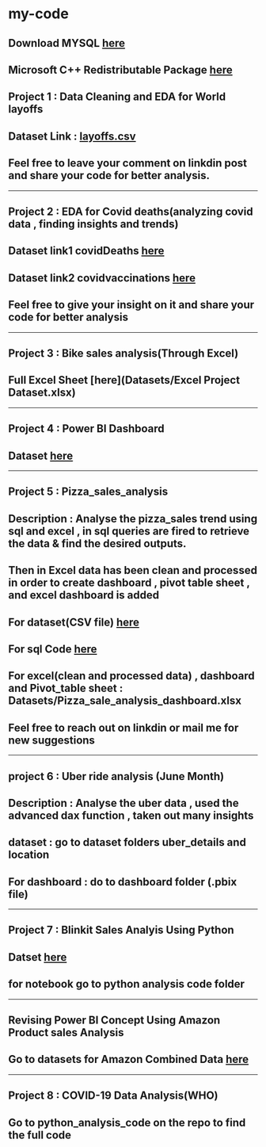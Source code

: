 # my-code
## Download MYSQL [here](https://dev.mysql.com/downloads/installer/)
## Microsoft C++ Redistributable Package [here](https://www.techspot.com/downloads/6776-visual-c-redistributable-package.html#google_vignette)
## Project 1 : Data Cleaning and EDA for World layoffs
## Dataset Link : [layoffs.csv](https://github.com/user-attachments/files/19112221/layoffs.csv)
## Feel free to leave your comment on linkdin post and share your code for better analysis.
-------------------------------------------------------------------------------------------------------------------------------------------------------------------------------
## Project 2 : EDA for Covid deaths(analyzing covid data , finding insights and trends)
## Dataset link1 covidDeaths [here](https://github.com/user-attachments/files/19148332/CovidDeaths.1.xlsx)
## Dataset link2 covidvaccinations [here](https://github.com/user-attachments/files/19148334/CovidVaccinations.1.xlsx)
## Feel free to give your insight on it and share your code for better analysis
--------------------------------------------------------------------------------------------------------------------------------------------------------------------------------
## Project 3 : Bike sales analysis(Through Excel)
## Full Excel Sheet [here](Datasets/Excel Project Dataset.xlsx)
--------------------------------------------------------------------------------------------------------------------------------------------------------------------------------
## Project 4 : Power BI Dashboard
## Dataset [here](Datasets/Apocolypse_dataset.xlsx)
-------------------------------------------------------------------------------------------------------------------------------------------------------------------------------
## Project 5 : Pizza_sales_analysis
## Description : Analyse the pizza_sales trend using sql and excel , in sql queries are fired to retrieve the data & find the desired outputs.
## Then in Excel data has been clean and processed in order to create dashboard , pivot table sheet , and excel dashboard is added
## For dataset(CSV file) [here](Datasets/pizza_sales.csv)
## For sql Code [here](SQL_project/Pizza_sales.sql)
## For excel(clean and processed data) ,  dashboard and Pivot_table sheet : Datasets/Pizza_sale_analysis_dashboard.xlsx
## Feel free to reach out on linkdin or mail me for new suggestions
--------------------------------------------------------------------------------------------------------------------------------------------------------------------------------
## project 6 : Uber ride analysis (June Month)
## Description : Analyse the uber data , used the advanced dax function , taken out many insights
## dataset : go to dataset folders uber_details and location
## For dashboard : do to dashboard folder (.pbix file)
----------------------------------------------------------------------------------------------------------------------------------------------------------------------------------
## Project 7 : Blinkit Sales Analyis Using Python
## Datset [here](https://github.com/hussainali99a/my-code/tree/main/Datasets)
## for notebook go to python analysis code folder 
----------------------------------------------------------------------------------------------------------------------------------------------------------------------------------
## Revising Power BI Concept Using Amazon Product sales Analysis
## Go to datasets for Amazon Combined Data [here](https://github.com/hussainali99a/my-code/tree/main/Datasets)
----------------------------------------------------------------------------------------------------------------------------------------------------------------------------------
## Project 8 : COVID-19 Data Analysis(WHO)
## Go to python_analysis_code on the repo to find the full code
